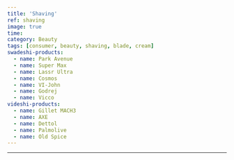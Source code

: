 ```yaml
---
title: 'Shaving'
ref: shaving
image: true
time: 
category: Beauty
tags: [consumer, beauty, shaving, blade, cream]
swadeshi-products:
  - name: Park Avenue
  - name: Super Max
  - name: Lassr Ultra
  - name: Cosmos
  - name: VI-John
  - name: Godrej
  - name: Vicco  
videshi-products:
  - name: Gillet MACH3
  - name: AXE
  - name: Dettol
  - name: Palmolive 
  - name: Old Spice
---
```





---


